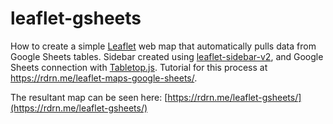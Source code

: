 # leaflet-gsheets

How to create a simple [Leaflet](https://leafletjs.com/) web map that automatically pulls data from Google Sheets tables. Sidebar created using [leaflet-sidebar-v2](https://github.com/nickpeihl/leaflet-sidebar-v2), and Google Sheets connection with [Tabletop.js](https://github.com/jsoma/tabletop). Tutorial for this process at https://rdrn.me/leaflet-maps-google-sheets/.

The resultant map can be seen here: [https://rdrn.me/leaflet-gsheets/](https://rdrn.me/leaflet-gsheets/)